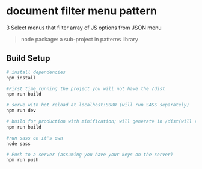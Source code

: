 # document filter menu  pattern
3 Select menus that filter array of JS options from JSON menu

> node package: a sub-project in patterns library

## Build Setup

``` bash
# install dependencies
npm install

#First time running the project you will not have the /dist
npm run build

# serve with hot reload at localhost:8080 (will run SASS separately)
npm run dev

# build for production with minification; will generate in /dist(will run SASS separately)
npm run build

#run sass on it's own
node sass

# Push to a server (assuming you have your keys on the server)
npm run push
```
